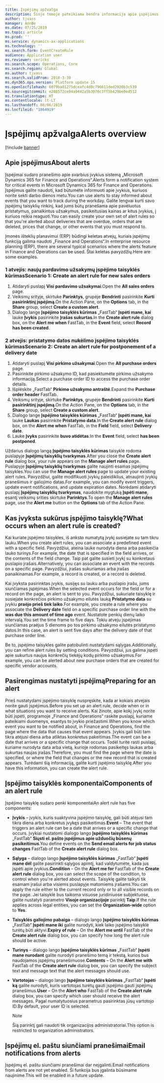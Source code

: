 ```yaml
---
title: Įspėjimų apžvalga
description: Šioje temoje pateikiama bendra informacija apie įspėjimus „Microsoft Dynamics 365 for Finance and Operations“. Įspėjimus galite naudoti, kad būtumėte informuoti apie įvykius, kuriuos norite sekti darbo dienos metu.
author: tjvass
manager: AnnBe
ms.date: 07/25/2019
ms.topic: article
ms.prod: ''
ms.service: dynamics-ax-applications
ms.technology: ''
ms.search.form: EventCreateRule
audience: Application user
ms.reviewer: sericks
ms.search.scope: Operations, Core
ms.search.region: Global
ms.author: tjvass
ms.search.validFrom: 2018-3-30
ms.dyn365.ops.version: Platform update 15
ms.openlocfilehash: 6079ba01275dceafc4d0c796611ded2920b3c539
ms.sourcegitcommit: e286572ce94a9442a5b3076c3ff5b429be0ed512
ms.translationtype: HT
ms.contentlocale: lt-LT
ms.lasthandoff: 08/06/2019
ms.locfileid: "1864919"
---
```

# <a name="alerts-overview"></a><span data-ttu-id="d3746-104">Įspėjimų apžvalga</span><span class="sxs-lookup"><span data-stu-id="d3746-104">Alerts overview</span></span>

[!include [banner](../includes/banner.md)]

## <a name="about-alerts"></a><span data-ttu-id="d3746-105">Apie įspėjimus</span><span class="sxs-lookup"><span data-stu-id="d3746-105">About alerts</span></span>
<span data-ttu-id="d3746-106">Įspėjimai sudaro pranešimo apie svarbius įvykius sistemą „Microsoft Dynamics 365 for Finance and Operations“.</span><span class="sxs-lookup"><span data-stu-id="d3746-106">Alerts form a notification system for critical events in Microsoft Dynamics 365 for Finance and Operations.</span></span> <span data-ttu-id="d3746-107">Įspėjimus galite naudoti, kad būtumėte informuoti apie įvykius, kuriuos norite sekti darbo dienos metu.</span><span class="sxs-lookup"><span data-stu-id="d3746-107">You can use alerts to stay informed about events that you want to track during the workday.</span></span> <span data-ttu-id="d3746-108">Galite lengvai kurti savo įspėjimų taisyklių rinkinį, kad jums būtų pranešama apie pavėluotus pristatymus, panaikintus užsakymus, pasikeitusias kainas ar kitus įvykius, į kuriuos reikia reaguoti.</span><span class="sxs-lookup"><span data-stu-id="d3746-108">You can easily create your own set of alert rules so that you're alerted about deliveries that are overdue, orders that are deleted, prices that change, or other events that you must respond to.</span></span>

<span data-ttu-id="d3746-109">Įmonės išteklių planavimui (ERP) būdingi keletas atvejų, kuriais įspėjimų funkciją galima naudoti „Finance and Operations“.</span><span class="sxs-lookup"><span data-stu-id="d3746-109">In enterprise resource planning (ERP), there are several typical scenarios where the alerts feature in Finance and Operations can be used.</span></span> <span data-ttu-id="d3746-110">Štai keletas pavyzdžių.</span><span class="sxs-lookup"><span data-stu-id="d3746-110">Here are some examples.</span></span>

### <a name="scenario-1-create-an-alert-rule-for-new-sales-orders"></a><span data-ttu-id="d3746-111">1 atvejis: naujų pardavimo užsakymų įspėjimo taisyklės kūrimas</span><span class="sxs-lookup"><span data-stu-id="d3746-111">Scenario 1: Create an alert rule for new sales orders</span></span>

1. <span data-ttu-id="d3746-112">Atidaryti puslapį **Visi pardavimo užsakymai**.</span><span class="sxs-lookup"><span data-stu-id="d3746-112">Open the **All sales orders** page.</span></span>
2. <span data-ttu-id="d3746-113">Veiksmų srityje, skirtuke **Parinktys**, grupėje **Bendrinti** pasirinkite **Kurti pasirinktinį įspėjimą**.</span><span class="sxs-lookup"><span data-stu-id="d3746-113">On the Action Pane, on the **Options** tab, in the **Share** group, select **Create a custom alert**.</span></span>
3. <span data-ttu-id="d3746-114">Dialogo lange **Įspėjimo taisyklės kūrimas** „FastTab“ **Įspėti mane, kai** lauke **Įvykis** pasirinkite **Įrašas sukurtas**.</span><span class="sxs-lookup"><span data-stu-id="d3746-114">In the **Create alert rule** dialog box, on the **Alert me when** FastTab, in the **Event** field, select **Record has been created**.</span></span>

### <a name="scenario-2-create-an-alert-rule-for-postponement-of-a-delivery-date"></a><span data-ttu-id="d3746-115">2 atvejis: pristatymo datos nukėlimo įspėjimo taisyklės kūrimas</span><span class="sxs-lookup"><span data-stu-id="d3746-115">Scenario 2: Create an alert rule for postponement of a delivery date</span></span>

1. <span data-ttu-id="d3746-116">Atidaryti puslapį **Visi pirkimo užsakymai**.</span><span class="sxs-lookup"><span data-stu-id="d3746-116">Open the **All purchase orders** page.</span></span>
2. <span data-ttu-id="d3746-117">Pasirinkite pirkimo užsakymo ID, kad pasiektumėte pirkimo užsakymo informaciją.</span><span class="sxs-lookup"><span data-stu-id="d3746-117">Select a purchase order ID to access the purchase order details.</span></span>
3. <span data-ttu-id="d3746-118">Išplėskite „FastTab“ **Pirkimo užsakymo antraštė**.</span><span class="sxs-lookup"><span data-stu-id="d3746-118">Expand the **Purchase order header** FastTab.</span></span>
4. <span data-ttu-id="d3746-119">Veiksmų srityje, skirtuke **Parinktys**, grupėje **Bendrinti** pasirinkite **Kurti pasirinktinį įspėjimą**.</span><span class="sxs-lookup"><span data-stu-id="d3746-119">On the Action Pane, on the **Options** tab, in the **Share** group, select **Create a custom alert**.</span></span>
5. <span data-ttu-id="d3746-120">Dialogo lange **Įspėjimo taisyklės kūrimas** „FastTab“ **Įspėti mane, kai** lauke **Laukas** pasirinkite **Pristatymo data**.</span><span class="sxs-lookup"><span data-stu-id="d3746-120">In the **Create alert rule** dialog box, on the **Alert me when** FastTab, in the **Field** field, select **Delivery date**.</span></span>
6. <span data-ttu-id="d3746-121">Lauke **Įvyks** pasirinkite **buvo atidėtas**.</span><span class="sxs-lookup"><span data-stu-id="d3746-121">In the **Event** field, select **has been postponed**.</span></span>
    
<span data-ttu-id="d3746-122">Uždarius dialogo langą **Įspėjimo taisyklės kūrimas** taisyklė rodoma puslapyje **Įspėjimų taisyklių tvarkymas**.</span><span class="sxs-lookup"><span data-stu-id="d3746-122">After you close the **Create alert rule** dialog box, your rule appears on the **Manage alert rules** page.</span></span> <span data-ttu-id="d3746-123">Puslapyje **Įspėjimų taisyklių tvarkymas** galite naujinti esamas įspėjimų taisykles.</span><span class="sxs-lookup"><span data-stu-id="d3746-123">You can use the **Manage alert rules** page to update your existing alert rules.</span></span> <span data-ttu-id="d3746-124">Pavyzdžiui, galite modifikuoti įvykių paleidiklius, atnaujinti įvykių pranešimus ir galiojimo datas.</span><span class="sxs-lookup"><span data-stu-id="d3746-124">For example, you can modify event triggers, update event notifications, and update expiration dates.</span></span> <span data-ttu-id="d3746-125">Norėdami atidaryti puslapį **Įspėjimų taisyklių tvarkymas**, naudokite mygtuką **Įspėti mane**, esantį veiksmų srities skirtuke **Parinktys**.</span><span class="sxs-lookup"><span data-stu-id="d3746-125">To open the **Manage alert rules** page, use the **Alert me** button on the **Options** tab of the Action Pane.</span></span>

## <a name="what-occurs-when-an-alert-rule-is-created"></a><span data-ttu-id="d3746-126">Kas įvyksta sukūrus įspėjimo taisyklę?</span><span class="sxs-lookup"><span data-stu-id="d3746-126">What occurs when an alert rule is created?</span></span>

<span data-ttu-id="d3746-127">Kai kuriate įspėjimo taisykles, iš anksto numatytą įvykį susiejate su tam tikru lauku.</span><span class="sxs-lookup"><span data-stu-id="d3746-127">When you create alert rules, you can associate a predefined event with a specific field.</span></span> <span data-ttu-id="d3746-128">Pavyzdžiui, ateina lauke nurodyta diena arba pasikeičia lauko turinys.</span><span class="sxs-lookup"><span data-stu-id="d3746-128">For example, the date that is specified in the field arrives, or the contents of the field change.</span></span> <span data-ttu-id="d3746-129">Taip pat galite susieti įvykį su konkretaus puslapio įrašais.</span><span class="sxs-lookup"><span data-stu-id="d3746-129">Alternatively, you can associate an event with the records on a specific page.</span></span> <span data-ttu-id="d3746-130">Pavyzdžiui, įrašas sukuriamas arba įrašas panaikinamas.</span><span class="sxs-lookup"><span data-stu-id="d3746-130">For example, a record is created, or a record is deleted.</span></span>

<span data-ttu-id="d3746-131">Kai įvyksta pasirinktas įvykis, susijęs su lauku arba puslapio įrašu, jums siunčiamas įspėjimas.</span><span class="sxs-lookup"><span data-stu-id="d3746-131">When the selected event occurs for the field or for a record on the page, an alert is sent to you.</span></span> <span data-ttu-id="d3746-132">Pavyzdžiui, sukuriate taisyklę ir susiejate konkrečios pirkimo užsakymo eilutės lauką **Pristatymo data** su įvykiu **praėjo prieš tiek laiko**.</span><span class="sxs-lookup"><span data-stu-id="d3746-132">For example, you create a rule where you associate the **Delivery date** field on a specific purchase order line with the **was due this amount of time ago** event.</span></span> <span data-ttu-id="d3746-133">Nustatote penkių dienų laiko intervalą.</span><span class="sxs-lookup"><span data-stu-id="d3746-133">You set the time frame to five days.</span></span> <span data-ttu-id="d3746-134">Tokiu atveju įspėjimas siunčiamas praėjus 5 dienoms po tos pirkimo užsakymo eilutės pristatymo datos.</span><span class="sxs-lookup"><span data-stu-id="d3746-134">In this case, an alert is sent five days after the delivery date of that purchase order line.</span></span>

<span data-ttu-id="d3746-135">Be to, įspėjimo taisykles galite patobulinti nustatydami sąlygas.</span><span class="sxs-lookup"><span data-stu-id="d3746-135">Additionally, you can refine alert rules by setting conditions.</span></span> <span data-ttu-id="d3746-136">Pavyzdžiui, jus galima įspėti apie sukurtus naujus konkrečių tiekėjų kodų pirkimo užsakymus.</span><span class="sxs-lookup"><span data-stu-id="d3746-136">For example, you can be alerted about new purchase orders that are created for specific vendor accounts.</span></span>

## <a name="preparing-for-an-alert"></a><span data-ttu-id="d3746-137">Pasirengimas nustatyti įspėjimą</span><span class="sxs-lookup"><span data-stu-id="d3746-137">Preparing for an alert</span></span>

<span data-ttu-id="d3746-138">Prieš nustatydami įspėjimo taisyklę nuspręskite, kada ar kokiais atvejais norite gauti įspėjimus.</span><span class="sxs-lookup"><span data-stu-id="d3746-138">Before you set up an alert rule, decide when or in what situations you want to receive alerts.</span></span> <span data-ttu-id="d3746-139">Kai žinote, apie kokį įvykį norite būti įspėti, programoje „Finance and Operations“ raskite puslapį, kuriame pateikiami duomenys, esantys to įvykio priežastimi.</span><span class="sxs-lookup"><span data-stu-id="d3746-139">When you know which event you want to be notified about, in Finance and Operations, find the page where the data that causes that event appears.</span></span> <span data-ttu-id="d3746-140">Įvykis gali būti tam tikra atėjusi diena arba atliktas konkretus pakeitimas.</span><span class="sxs-lookup"><span data-stu-id="d3746-140">The event can be a date that arrives or a specific change that occurs.</span></span> <span data-ttu-id="d3746-141">Todėl turite rasti puslapį, kuriame nurodyta data arba vietą, kurioje rodomas pasikeitęs laukas arba sukurtas naujas įrašas.</span><span class="sxs-lookup"><span data-stu-id="d3746-141">Therefore, you must find the page where the date is specified, or where the field that changes or the new record that is created appears.</span></span> <span data-ttu-id="d3746-142">Turėdami šią informaciją, galite kurti įspėjimo taisyklę.</span><span class="sxs-lookup"><span data-stu-id="d3746-142">After you have this information, you can create the alert rule.</span></span>

## <a name="components-of-an-alert-rule"></a><span data-ttu-id="d3746-143">Įspėjimo taisyklės komponentai</span><span class="sxs-lookup"><span data-stu-id="d3746-143">Components of an alert rule</span></span>

<span data-ttu-id="d3746-144">Įspėjimo taisyklę sudaro penki komponentai</span><span class="sxs-lookup"><span data-stu-id="d3746-144">An alert rule has five components:</span></span>

- <span data-ttu-id="d3746-145">**Įvykis** – įvykis, kuris suaktyvina įspėjimo taisyklę, gali būti atėjusi tam tikra diena arba konkretus įvykęs pasikeitimas.</span><span class="sxs-lookup"><span data-stu-id="d3746-145">**Event** – The event that triggers an alert rule can be a date that arrives or a specific change that occurs.</span></span> <span data-ttu-id="d3746-146">Įvykiai nustatomi dialogo lango **Įspėjimo taisyklės kūrimas** „FastTab“ **Siųsti el. pašto įspėjimus apie užduočių būsenų pasikeitimus**.</span><span class="sxs-lookup"><span data-stu-id="d3746-146">You define events on the **Send email alerts for job status changes** FastTab of the **Create alert rule** dialog box.</span></span>
- <span data-ttu-id="d3746-147">**Sąlyga** – dialogo lango **Įspėjimo taisyklės kūrimas** „FastTab“ **Įspėti mane dėl** galite pasirinkti sąlygos apimtį, kad valdytumėte, kada jus įspėti apie įvykius.</span><span class="sxs-lookup"><span data-stu-id="d3746-147">**Condition** – On the **Alert me for** FastTab of the **Create alert rule** dialog box, you can select the scope of the condition, to control when you're alerted about events.</span></span> <span data-ttu-id="d3746-148">Taisyklę galite taikyti tik esamam įrašui arba visiems puslapyje matomiems įrašams.</span><span class="sxs-lookup"><span data-stu-id="d3746-148">You can apply the rule either to the current record only or to all visible records on the page.</span></span> <span data-ttu-id="d3746-149">Jei taisyklė bus taikoma visuose juridiniuose subjektuose, galite nustatyti parametro **Visoje organizacijoje** parinktį **Taip**.</span><span class="sxs-lookup"><span data-stu-id="d3746-149">If the rule applies across legal entities, you can set the **Organization-wide** option to **Yes**.</span></span>
- <span data-ttu-id="d3746-150">**Taisyklės galiojimo pabaiga** – dialogo lango **Įspėjimo taisyklės kūrimas** „FastTab“ **Įspėti mane iki** galite nurodyti, kiek laiko įspėjimo taisyklė turėtų būti aktyvi.</span><span class="sxs-lookup"><span data-stu-id="d3746-150">**Expiry of rule** – On the **Alert me until** FastTab of the **Create alert rule** dialog box, you can specify how long the alert rule should be active.</span></span>
- <span data-ttu-id="d3746-151">**Turinys** – dialogo lango **Įspėjimo taisyklės kūrimas** „FastTab“ **Įspėti mane nurodant** galite nurodyti pranešimo temą ir tekstą, kurios bus naudojamos įspėjimų pranešimuose.</span><span class="sxs-lookup"><span data-stu-id="d3746-151">**Contents** – On the **Alert me with** FastTab of the **Create alert rule** dialog box, you can specify the subject text and message text that the alert messages should use.</span></span>
- <span data-ttu-id="d3746-152">**Vartotojas** – dialogo lango **Įspėjimo taisyklės kūrimas** „FastTab“ **Įspėti ką** galite nurodyti, kuris vartotojas turėtų gauti įspėjimo gauti įspėjimų pranešimus.</span><span class="sxs-lookup"><span data-stu-id="d3746-152">**User** – On the **Alert who** FastTab of the **Create alert rule** dialog box, you can specify which user should receive the alert messages.</span></span> <span data-ttu-id="d3746-153">Pagal numatytuosius parametrus pasirinktas jūsų vartotojo ID.</span><span class="sxs-lookup"><span data-stu-id="d3746-153">By default, your user ID is selected.</span></span>

    > [!NOTE]
    > <span data-ttu-id="d3746-154">Šią parinktį gali naudoti tik organizacijos administratoriai.</span><span class="sxs-lookup"><span data-stu-id="d3746-154">This option is restricted to organization administrators.</span></span>

## <a name="email-notifications-from-alerts"></a><span data-ttu-id="d3746-155">Įspėjimų el. paštu siunčiami pranešimai</span><span class="sxs-lookup"><span data-stu-id="d3746-155">Email notifications from alerts</span></span>

<span data-ttu-id="d3746-156">Įspėjimų el. paštu siunčiami pranešimai dar neįgalinti.</span><span class="sxs-lookup"><span data-stu-id="d3746-156">Email notifications from alerts are not yet enabled.</span></span> <span data-ttu-id="d3746-157">Ši funkcija bus įgalinta būsimame naujinime.</span><span class="sxs-lookup"><span data-stu-id="d3746-157">This will be enabled in a future update.</span></span>
